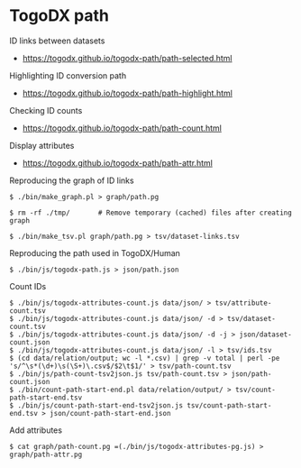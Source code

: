 # TogoDX path

ID links between datasets
* https://togodx.github.io/togodx-path/path-selected.html

Highlighting ID conversion path
* https://togodx.github.io/togodx-path/path-highlight.html

Checking ID counts
* https://togodx.github.io/togodx-path/path-count.html

Display attributes
* https://togodx.github.io/togodx-path/path-attr.html

Reproducing the graph of ID links
```
$ ./bin/make_graph.pl > graph/path.pg

$ rm -rf ./tmp/       # Remove temporary (cached) files after creating graph
```
```
$ ./bin/make_tsv.pl graph/path.pg > tsv/dataset-links.tsv
```

Reproducing the path used in TogoDX/Human
```
$ ./bin/js/togodx-path.js > json/path.json
```

Count IDs
```
$ ./bin/js/togodx-attributes-count.js data/json/ > tsv/attribute-count.tsv
$ ./bin/js/togodx-attributes-count.js data/json/ -d > tsv/dataset-count.tsv
$ ./bin/js/togodx-attributes-count.js data/json/ -d -j > json/dataset-count.json
$ ./bin/js/togodx-attributes-count.js data/json/ -l > tsv/ids.tsv
$ (cd data/relation/output; wc -l *.csv) | grep -v total | perl -pe 's/^\s*(\d+)\s(\S+)\.csv$/$2\t$1/' > tsv/path-count.tsv
$ ./bin/js/path-count-tsv2json.js tsv/path-count.tsv > json/path-count.json
$ ./bin/count-path-start-end.pl data/relation/output/ > tsv/count-path-start-end.tsv
$ ./bin/js/count-path-start-end-tsv2json.js tsv/count-path-start-end.tsv > json/count-path-start-end.json
```

Add attributes
```
$ cat graph/path-count.pg =(./bin/js/togodx-attributes-pg.js) > graph/path-attr.pg
```
